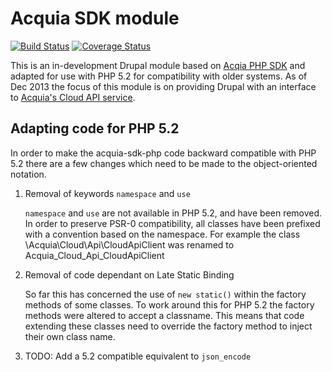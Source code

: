 Acquia SDK module
=================

[![Build Status](https://travis-ci.org/webbj74/acquia_sdk.png?branch=7.x-1.x)](https://travis-ci.org/webbj74/acquia_sdk) [![Coverage Status](https://coveralls.io/repos/webbj74/acquia_sdk/badge.png?branch=7.x-1.x)](https://coveralls.io/r/webbj74/acquia_sdk?branch=7.x-1.x)

This is an in-development Drupal module based on
[Acqia PHP SDK](https://github.com/cpliakas/acquia-sdk-php) and adapted
for use with PHP 5.2 for compatibility with older systems. As of Dec 2013
the focus of this module is on providing Drupal with an interface to
[Acquia's Cloud API service](http://cloudapi.acquia.com).

Adapting code for PHP 5.2
-------------------------
In order to make the acquia-sdk-php code backward compatible with PHP 5.2
there are a few changes which need to be made to the object-oriented notation.

1. Removal of keywords ```namespace``` and ```use```

   ```namespace``` and ```use``` are not available in PHP 5.2, and have been
   removed. In order to preserve PSR-0 compatibility, all classes have been
   prefixed with a convention based on the namespace. For example the class
   \Acquia\Cloud\Api\CloudApiClient was renamed to Acquia_Cloud_Api_CloudApiClient
1. Removal of code dependant on Late Static Binding

   So far this has concerned the use of ```new static()``` within the factory
   methods of some classes. To work around this for PHP 5.2 the factory
   methods were altered to accept a classname. This means that code
   extending these classes need to override the factory method to inject
   their own class name.

1. TODO: Add a 5.2 compatible equivalent to ```json_encode```

